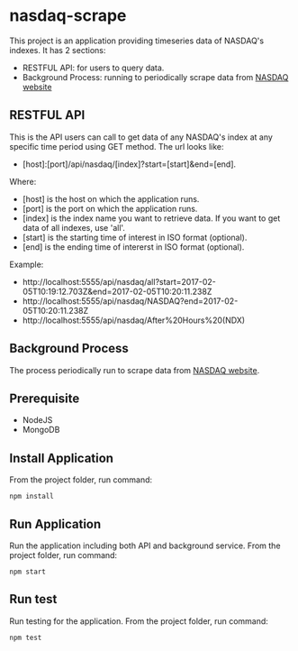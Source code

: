 # nasdaq-scrape

This project is an application providing timeseries data of NASDAQ's indexes. 
It has 2 sections:
- RESTFUL API: for users to query data.
- Background Process: running to periodically scrape data from [NASDAQ website](http://www.nasdaq.com/)

## RESTFUL API
This is the API users can call to get data of any NASDAQ's index at any specific time period using GET method.
The url looks like:
- \[host]:[port]/api/nasdaq/[index]?start=[start]&end=[end].

Where:
- \[host] is the host on which the application runs.
- \[port] is the port on which the application runs.
- \[index] is the index name you want to retrieve data. If you want to get data of all indexes, use 'all'.
- \[start] is the starting time of interest in ISO format (optional).
- \[end] is the ending time of intererst in ISO format (optional).

Example:
- http://localhost:5555/api/nasdaq/all?start=2017-02-05T10:19:12.703Z&end=2017-02-05T10:20:11.238Z
- http://localhost:5555/api/nasdaq/NASDAQ?end=2017-02-05T10:20:11.238Z
- http://localhost:5555/api/nasdaq/After%20Hours%20(NDX)

## Background Process
The process periodically run to scrape data from [NASDAQ website](http://www.nasdaq.com/).

## Prerequisite
- NodeJS
- MongoDB

## Install Application
From the project folder, run command:
```
npm install
```

## Run Application
Run the application including both API and background service.
From the project folder, run command:
```
npm start
```

## Run test
Run testing for the application.
From the project folder, run command:
```
npm test
```